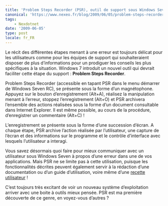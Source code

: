 ```yaml
---
title: 'Problem Steps Recorder (PSR), outil de support sous Windows Seven'
canonical: 'https://www.nexeo.fr/blog/2009/06/05/problem-steps-recorder-psr-outil-de-support-sous-windows-seven/'
tags:
    - Nexdotnet
date: '2009-06-05'
type: post
locale: fr_FR
---
```


Le récit des différentes étapes menant à une erreur est toujours délicat pour les utilisateurs comme pour les équipes de support qui souhaiteraient disposer de plus d’informations pour un prodiguer les conseils les plus spécifiques à la situation. Windows 7 introduit un nouvel outil qui devrait faciliter cette étape du support : **Problem Steps Recorder**.

Problem Steps Recorder (accessible en tapant PSR dans le menu démarrer de Windows Seven RC), se présente sous la forme d’un magnétophone. Appuyez sur le bouton d’enregistrement (Alt+A), réalisez la manipulation menant à l’erreur, stoppez l’enregistrement (Alt+O) et PSR archivera l’ensemble des actions réalisées sous la forme d’un document consultable dans Internet Explorer. Il est même possible, au cours de la procédure, d’enregistrer un commentaire (Alt+C) !

L’enregistrement se présente sous la forme d’une succession d’écran. A chaque étape, PSR archive l’action réalisée par l’utilisateur, une capture de l’écran et des informations sur le programme et le contrôle d’interface avec lesquels l’utilisateur a interagi.

Vous savez désormais quoi faire pour mieux communiquer avec un utilisateur sous Windows Seven à propos d’une erreur dans une de vos applications. Mais PSR ne se limite pas à cette utilisation, puisque les fonctionnalités décrites peuvent également servir à la rédaction d’une documentation ou d’un guide d’utilisation, voire même d’une [recette utilisateur](<http://fr.wikipedia.org/wiki/Recette_(informatique)#La_Recette_Utilisateur.2C_VA_ou_VABF>) !

C’est toujours très excitant de voir un nouveau système d’exploitation arriver avec une boite à outils mieux pensée. PSR est ma première découverte de ce genre, en voyez-vous d’autres ?
